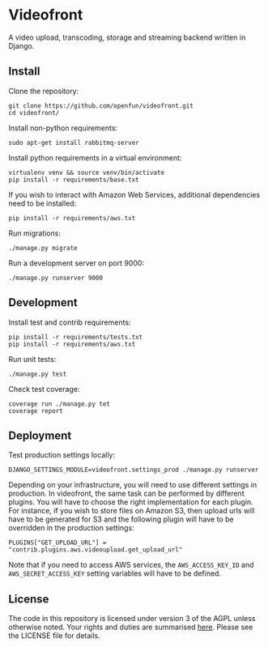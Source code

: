 # Videofront

A video upload, transcoding, storage and streaming backend written in Django.

## Install

Clone the repository:

    git clone https://github.com/openfun/videofront.git
    cd videofront/

Install non-python requirements:

    sudo apt-get install rabbitmq-server

Install python requirements in a virtual environment:

    virtualenv venv && source venv/bin/activate
    pip install -r requirements/base.txt

If you wish to interact with Amazon Web Services, additional dependencies need to be installed:

    pip install -r requirements/aws.txt

Run migrations:

    ./manage.py migrate

Run a development server on port 9000:

    ./manage.py runserver 9000

## Development

Install test and contrib requirements:

    pip install -r requirements/tests.txt
    pip install -r requirements/aws.txt

Run unit tests:

    ./manage.py test

Check test coverage:

    coverage run ./manage.py tet
    coverage report

## Deployment

Test production settings locally:

    DJANGO_SETTINGS_MODULE=videofront.settings_prod ./manage.py runserver

Depending on your infrastructure, you will need to use different settings in production. In videofront, the same task can be performed by different plugins. You will have to choose the right implementation for each plugin. For instance, if you wish to store files on Amazon S3, then upload urls will have to be generated for S3 and the following plugin will have to be overridden in the production settings:

    PLUGINS["GET_UPLOAD_URL"] = "contrib.plugins.aws.videoupload.get_upload_url"

Note that if you need to access AWS services, the `AWS_ACCESS_KEY_ID` and `AWS_SECRET_ACCESS_KEY` setting variables will have to be defined.

## License

The code in this repository is licensed under version 3 of the AGPL unless otherwise noted. Your rights and duties are summarised [here](https://tldrlegal.com/license/gnu-affero-general-public-license-v3-(agpl-3.0)). Please see the LICENSE file for details.
